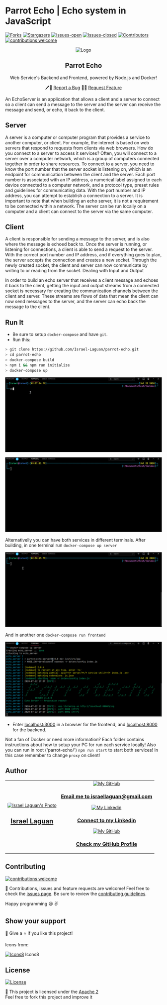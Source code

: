 # Parrot Echo | Echo system in JavaScript

[![Forks][forks-shield]][forks-url]
[![Stargazers][stars-shield]][stars-url]
[![Issues-open][issues-open-shield]][issues-url]
[![Issues-closed][issues-closed-shield]][issues-url]
[![Contributors][contributors-shield]][contributors-url]
[![contributions welcome][contributions-welcome]][issues-url]

<div align="center">
  <img src="https://img.icons8.com/color/48/000000/parrot.png" alt="Logo"/>
  <div align="center">
    <h2>Parrot Echo</h2>
    <p>Web Service's Backend and Frontend, powered by Node.js and Docker!</p>
    🖊️🐞
    <a href="https://github.com/Israel-Laguan/parrot-echo/issues">Report a Bug</a>
    🙋‍♂️
    <a href="https://github.com/Israel-Laguan/parrot-echo/issues">Request Feature</a>
  </div>
</div>

An EchoServer is an application that allows a client and a server to connect so a client can send a message to the server and the server can receive the message and send, or echo, it back to the client.

## Server

A server is a computer or computer program that provides a service to another computer, or client. For example, the internet is based on web servers that respond to requests from clients via web browsers. How do you connect to a server to access it services? Often, you will connect to a server over a computer network, which is a group of computers connected together in order to share resources. To connect to a server, you need to know the port number that the server socket is listening on, which is an endpoint for communication between the client and the server. Each port number is associated with an IP address, a numerical label assigned to each device connected to a computer network, and a protocol type, preset rules and guidelines for communicating data. With the port number and IP address, you can attempt to establish a connection to a server. It is important to note that when building an echo server, it is not a requirement to be connected within a network. The server can be run locally on a computer and a client can connect to the server via the same computer.

## Client

A client is responsible for sending a message to the server, and is also where the message is echoed back to. Once the server is running, or listening for connections, a client is able to send a request to the server. With the correct port number and IP address, and if everything goes to plan, the server accepts the connection and creates a new socket. Through the newly created socket, the client and server can now communicate by writing to or reading from the socket.
Dealing with Input and Output

In order to build an echo server that receives a client message and echoes it back to the client, getting the input and output streams from a connected socket is necessary for creating the communication channels between the client and server. These streams are flows of data that mean the client can now send messages to the server, and the server can echo back the message to the client.

## Run It

- Be sure to setup `docker-compose` and have `git`.
- Run this:

```sh
> git clone https://github.com/Israel-Laguan/parrot-echo.git
> cd parrot-echo
> docker-compose build
> npm i && npm run initialize
> docker-compose up
```

![docker-build](docs/docker-build.gif)

![docker-up](docs/docker-up.gif)

Alternativelly you can have both services in different terminals. After building, in one terminal run `docker-compose up server`

![docker-up-server](docs/docker-up-server.gif)

And in another one `docker-compose run frontend`

![docker-run-frontend](docs/docker-run-frontend.gif)

- Enter [localhost:3000][] in a browser for the frontend, and [localhost:8000][] for the backend.

Not a fan of Docker or need more information? Each folder contains instructions about how to setup your PC for run each service locally! Also you can run in root ('parrot-echo/') `npm run start` to start both services! In this case remember to change `proxy` on client!

## Author

<table style="width:100%">
  <tr>
    <td>
        <div align="center">
            <a href="./docs/img/photo.png" target="_blank" rel="author">
                <img src="https://avatars2.githubusercontent.com/u/36519478?s=460&v=4" style="border-radius: 10%; min-width: 100px;" alt="Israel Laguan's Photo" width="200px">
            </a>
            <h2>
                <a href="https://israel-laguan.github.io/" target="_blank" rel="author">
                    Israel Laguan
                </a>
            </h2>
        </div>
    </td>
    <td>
        <div align="center">
            <a href="mailto:israellaguan@gmail.com" target="_blank" rel="author">
                <img src="https://img.icons8.com/color/48/000000/message-squared.png" alt="My GitHub" height="45px">
            </a>
            <h3>
                <a href="mailto:israellaguan@gmail.com" target="_blank" rel="author">
                    Email me to israellaguan@gmail.com
                </a>
            </h3>
            <a href="https://www.linkedin.com/in/israellaguan/" target="_blank" rel="author">
                <img src="https://img.icons8.com/color/48/000000/linkedin.png" alt="My Linkedin" height="45px">
            </a>
            <h3>
                <a href="https://www.linkedin.com/in/israellaguan/" target="_blank" rel="author">
                    Connect to my Linkedin
                </a>
            </h3>
            <a href="https://github.com/Israel-Laguan" target="_blank" rel="author">
                <img src="https://img.icons8.com/color/48/000000/github--v1.png" alt="My GitHub" height="45px">
            </a>
            <h3>
                <a href="https://github.com/Israel-Laguan" target="_blank" rel="author">
                    Check my GitHub Profile
                </a>
            </h3>
        </div>
    </td>
  </tr>
</table>

## Contributing

[![contributions welcome][contributions-welcome]][issues-url]

🤝 Contributions, issues and feature requests are welcome!
Feel free to check the [issues page][issues-url]. Be sure to review the [contributing guidelines](./docs/CONTRIBUTING.md).

Happy programming :smiley: :v:

## Show your support

🤗 Give a ⭐️ if you like this project!

Icons from:

[![Icons8][icons8-logo]][Icons8] Icons8

## License

[![License][badge-apache]][apache-license]

📝 This project is licensed under the [Apache 2](LICENSE)\
Feel free to fork this project and improve it

<!-- MARKDOWN LINKS & IMAGES -->
[contributors-shield]: https://img.shields.io/github/contributors/Israel-Laguan/parrot-echo?style=for-the-badge
[contributors-url]: https://github.com/Israel-Laguan/parrot-echo/graphs/contributors
[forks-shield]: https://img.shields.io/github/forks/Israel-Laguan/parrot-echo?style=for-the-badge
[forks-url]: https://github.com/Israel-Laguan/parrot-echo/network/members
[stars-shield]: https://img.shields.io/github/stars/Israel-Laguan/parrot-echo?style=for-the-badge
[stars-url]: https://github.com/Israel-Laguan/parrot-echo/stargazers
[issues-open-shield]: https://img.shields.io/github/issues/Israel-Laguan/parrot-echo?style=for-the-badge
[issues-url]: https://github.com/Israel-Laguan/parrot-echo/issues
[issues-closed-shield]: https://img.shields.io/github/issues-closed/Israel-Laguan/parrot-echo?style=for-the-badge
[badge-framework]: https://img.shields.io/badge/express.js-v4.x-9cf?style=for-the-badge
[framework-url]: https://expressjs.com/
[contributions-welcome]: https://img.shields.io/badge/contributions-welcome-brightgreen.svg?style=for-the-badge
[javascript]: https://img.shields.io/badge/JAVASCRIPT-ES6%2B-F7DF1E?style=for-the-badge&logo=javascript
[nodejs]: https://img.shields.io/badge/node.js-V14.x-339933?style=for-the-badge&logo=node.js
[badge-apache]: https://img.shields.io/badge/License-Apache%202.0-blue.svg?style=for-the-badge
[apache-license]: https://opensource.org/licenses/Apache-2.0
[Icons8]: https://icons8.com/
[icons8-logo]: https://img.icons8.com/fluent/20/000000/icons8-new-logo.png
[badge-standard]: https://cdn.rawgit.com/standard/standard/master/badge.svg
[standard-style]: https://github.com/standard/standard
[localhost:8000]: http://localhost:8000
[original-article]: https://medium.com/@himalee.tailor/what-is-an-echoserver-b2bfd3b8deeb
[localhost:3000]: http://localhost:3000
